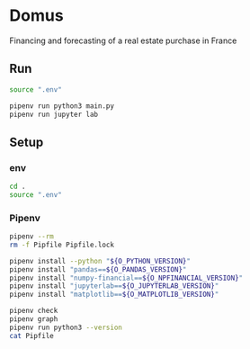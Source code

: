 
Domus
=====
Financing and forecasting of a real estate purchase in France


Run
---
```sh
source ".env"

pipenv run python3 main.py
pipenv run jupyter lab
```

Setup
-----

### env
```sh
cd .
source ".env"
```

### Pipenv
```sh
pipenv --rm
rm -f Pipfile Pipfile.lock
```
```sh
pipenv install --python "${O_PYTHON_VERSION}"
pipenv install "pandas==${O_PANDAS_VERSION}"
pipenv install "numpy-financial==${O_NPFINANCIAL_VERSION}"
pipenv install "jupyterlab==${O_JUPYTERLAB_VERSION}"
pipenv install "matplotlib==${O_MATPLOTLIB_VERSION}"
```
```sh
pipenv check
pipenv graph
pipenv run python3 --version
cat Pipfile
```